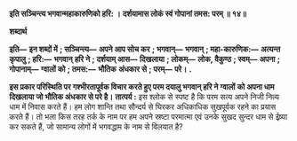 **इति सञ्चिन्त्य भगवान्महाकारुणिको हरि: ।** **दर्शयामास लोकं स्वं गोपानां तमस: परम् ॥ १४॥** 

**शब्दार्थ** 

**इति—** **इन शब्दों में** **; सञ्चिन्त्य—** **अपने आप सोच कर** **; भगवान्—** **भगवान्** **; महा-कारुणिक:—** **अत्यन्त कृपालु** **; हरि:—** **भगवान्** **हरि ने** **; दर्शयाम् आस—** **दिखलाया** **; लोकम्—** **लोक, वैकुण्ठ** **; स्वम्—** **अपना** **; गोपानाम्—** **ग्वालों को** **; तमस:—** **भौतिक** **अंधकार से** **; परम्—** **परे।** **.** 

**इस प्रकार परिस्थिति पर गश्भीरतापूर्वक विचार करते हुए परम दयालु भगवान् हरि ने ग्वालों** **को अपना धाम दिखलाया जो भौतिक अंधकार से परे है।** **तात्पर्य :** इस श्लोक से स्पष्ट है कि परम सत्य अपने निजी नित्य धाम में निवास करते हैं। हम लोग शान्ति तथा सौन्दर्य से घिरकर अधिकाधिक सुखपूर्वक रहने का प्रयास करते हैं। तो भला किस तरह तर्क के नाम पर हम अपने स्रष्टा परमात्मा एवं उनके सुखद सुन्दर धाम से ईष्र्या कर सकते हैं, जो सामान्य लोगों में भगवद्धाम के नाम से विलयात है?  